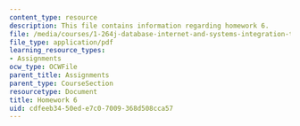 ```yaml
---
content_type: resource
description: This file contains information regarding homework 6.
file: /media/courses/1-264j-database-internet-and-systems-integration-technologies-fall-2013/cdfeeb3450ede7c07009368d508cca57_MIT1_264JF13_HW6.pdf
file_type: application/pdf
learning_resource_types:
- Assignments
ocw_type: OCWFile
parent_title: Assignments
parent_type: CourseSection
resourcetype: Document
title: Homework 6
uid: cdfeeb34-50ed-e7c0-7009-368d508cca57
---
```

